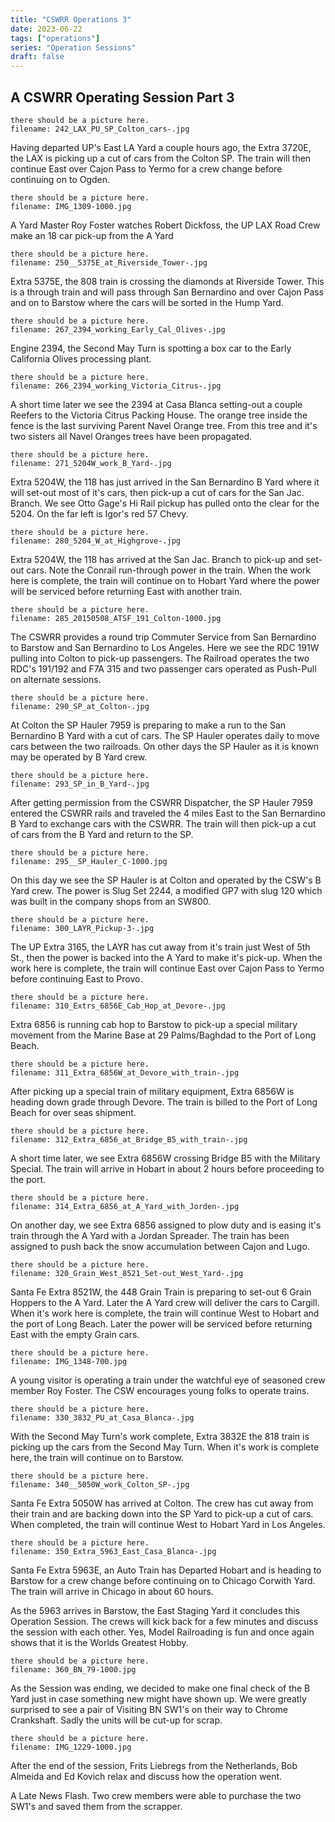 ```yaml
---
title: "CSWRR Operations 3"
date: 2023-06-22
tags: ["operations"]
series: "Operation Sessions"
draft: false
---
```


## A CSWRR Operating Session Part 3

```
there should be a picture here.
filename: 242_LAX_PU_SP_Colton_cars-.jpg
```

Having departed UP's East LA Yard a couple hours ago, the Extra 3720E, the LAX is picking up a cut of cars from the Colton SP.  The train will then continue East over Cajon Pass to Yermo for a crew change before continuing on to Ogden.

```
there should be a picture here.
filename: IMG_1309-1000.jpg
```

A Yard Master Roy Foster watches Robert Dickfoss, the UP LAX Road Crew make an 18 car pick-up from the A Yard

```
there should be a picture here.
filename: 250__5375E_at_Riverside_Tower-.jpg
```

Extra 5375E, the 808 train is crossing the diamonds at Riverside Tower.  This is a through train and will pass through San Bernardino and over Cajon Pass and on to Barstow where the cars will be sorted in the Hump Yard.

```
there should be a picture here.
filename: 267_2394_working_Early_Cal_Olives-.jpg
```

Engine 2394, the Second May Turn is spotting a box car to the Early California Olives processing plant.

```
there should be a picture here.
filename: 266_2394_working_Victoria_Citrus-.jpg
```

A short time later we see the 2394 at Casa Blanca setting-out a couple Reefers to the Victoria Citrus Packing House.  The orange tree inside the fence is the last surviving  Parent Navel Orange tree.  From this tree and it's two sisters all Navel Oranges trees have been propagated.

```
there should be a picture here.
filename: 271_5204W_work_B_Yard-.jpg
```

Extra 5204W, the 118 has just arrived in the San Bernardino B Yard where it will set-out most of it's cars, then pick-up a cut of cars for the San Jac. Branch.  We see Otto Gage's Hi Rail pickup has pulled onto the clear for the 5204.  On the far left is Igor's red 57 Chevy.

```
there should be a picture here.
filename: 280_5204_W_at_Highgrove-.jpg
```

Extra 5204W, the 118 has arrived at the San Jac. Branch to pick-up and set-out cars.  Note the Conrail run-through power in the train.  When the work here is complete, the train will continue on to Hobart Yard where the power will be serviced before returning East with another train.

```
there should be a picture here.
filename: 285_20150508_ATSF_191_Colton-1000.jpg
```

The CSWRR provides a round trip Commuter Service from San Bernardino to Barstow and San Bernardino to Los Angeles.  Here we see the RDC 191W pulling into Colton to pick-up passengers.  The Railroad operates the two RDC's 191/192 and F7A 315 and two passenger cars operated as Push-Pull on alternate sessions.

```
there should be a picture here.
filename: 290_SP_at_Colton-.jpg
```

At Colton the SP Hauler 7959 is preparing to make a run to the San Bernardino B Yard with a cut of cars.  The SP Hauler operates daily to move cars between the two railroads.  On other days the SP Hauler as it is known may be operated by B Yard crew.

```
there should be a picture here.
filename: 293_SP_in_B_Yard-.jpg
```

After getting permission from the CSWRR Dispatcher, the SP Hauler 7959 entered the CSWRR rails and traveled the 4 miles East to the San Bernardino B Yard to exchange cars with the CSWRR.  The train will then pick-up a cut of cars from the B Yard and return to the SP.

```
there should be a picture here.
filename: 295__SP_Hauler_C-1000.jpg
```

On this day we see the SP Hauler is at Colton and operated by the CSW's B Yard crew.  The power is Slug Set 2244, a modified GP7 with slug 120 which was built in the company shops from an SW800.

```
there should be a picture here.
filename: 300_LAYR_Pickup-3-.jpg
```

The UP Extra 3165, the LAYR has cut away from it's train just West of 5th St., then the power is backed into the A Yard to make it's pick-up.  When the work here is complete, the train will continue East over Cajon Pass to Yermo before continuing East to Provo.

```
there should be a picture here.
filename: 310_Extrs_6856E_Cab_Hop_at_Devore-.jpg
```

Extra 6856 is running cab hop to Barstow to pick-up a special military movement from the Marine Base at 29 Palms/Baghdad to the Port of Long Beach.

```
there should be a picture here.
filename: 311_Extra_6856W_at_Devore_with_train-.jpg
```

After picking up a special train of military equipment, Extra 6856W is heading down grade through Devore.  The train is billed to the Port of Long Beach for over seas shipment.

```
there should be a picture here.
filename: 312_Extra_6856_at_Bridge_B5_with_train-.jpg
```

A short time later, we see Extra 6856W crossing Bridge B5 with the Military Special.  The train will arrive in Hobart in about 2 hours before proceeding to the port.

```
there should be a picture here.
filename: 314_Extra_6856_at_A_Yard_with_Jorden-.jpg
```

On another day, we see Extra 6856 assigned to plow duty and is easing it's train through the A Yard with a Jordan Spreader.  The train has been assigned to push back the snow accumulation between Cajon and Lugo.

```
there should be a picture here.
filename: 320_Grain_West_8521_Set-out_West_Yard-.jpg
```

Santa Fe Extra 8521W, the 448 Grain Train is preparing to set-out 6 Grain Hoppers to the A Yard.  Later the A Yard crew will deliver the cars to Cargill.  When it's work here is complete, the train will continue West to Hobart and the port of Long Beach.  Later the power will be serviced before returning East with the empty Grain cars.

```
there should be a picture here.
filename: IMG_1348-700.jpg
```

A young visitor is operating a train under the watchful eye of seasoned crew member Roy Foster.  The CSW encourages young folks to operate trains.

```
there should be a picture here.
filename: 330_3832_PU_at_Casa_Blanca-.jpg
```

With the Second May Turn's work complete, Extra 3832E the 818 train is picking up the cars from the Second May Turn.  When it's work is complete here, the train will continue on to Barstow.

```
there should be a picture here.
filename: 340__5050W_work_Colton_SP-.jpg
```

Santa Fe Extra 5050W has arrived at Colton.  The crew has cut away from their train and are backing down into the SP Yard to pick-up a cut of cars.  When completed, the train will continue West to Hobart Yard in Los Angeles.

```
there should be a picture here.
filename: 350_Extra_5963_East_Casa_Blanca-.jpg
```

Santa Fe Extra 5963E, an Auto Train has Departed Hobart and is heading to Barstow for a crew change before continuing on to Chicago Corwith Yard.  The train will arrive in Chicago in about 60 hours.

As the 5963 arrives in Barstow, the East Staging Yard it concludes this Operation Session.  The crews will kick back for a few minutes and discuss the session with each other.  Yes, Model Railroading is fun and once again shows that it is the Worlds Greatest Hobby.

```
there should be a picture here.
filename: 360_BN_79-1000.jpg
```

As the Session was ending, we decided to make one final check of the B Yard just in case something new might have shown up.  We were greatly surprised to see a pair of Visiting BN SW1's on their way to Chrome Crankshaft.  Sadly the units will be cut-up for scrap.

```
there should be a picture here.
filename: IMG_1229-1000.jpg
```

After the end of the session, Frits Liebregs from the Netherlands, Bob Almeida and Ed Kovich relax and discuss how the operation went.

A Late News Flash.  Two crew members were able to purchase the two SW1's and saved them from the scrapper.